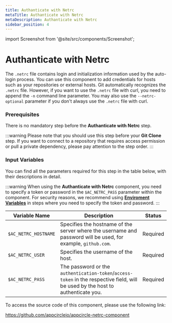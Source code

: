 ```yaml
---
title: Authanticate with Netrc
metaTitle: Authanticate with Netrc
metaDescription: Authanticate with Netrc
sidebar_position: 4
---
```


import Screenshot from '@site/src/components/Screenshot';

# Authanticate with Netrc

The `.netrc` file contains login and initialization information used by the auto-login process. You can use this component to add credentials for hosts such as your repositories or external hosts. Git automatically recognizes the `.netrc` file. However, if you want to use the `.netrc` file with curl, you need to append the `-n` command line parameter. You may also use the `--netrc-optional` parameter if you don't always use the `.netrc` file with curl.

### Prerequisites
There is no mandatory step before the **Authanticate with Netrc** step.

:::warning
Please note that you should use this step before your **Git Clone** step. If you want to connect to a repository that requires access permission or pull a private dependency, please pay attention to the step order.
:::

<Screenshot url='https://cdn.appcircle.io/docs/assets/BE2792-net_order.png ' />

### Input Variables
You can find all the parameters required for this step in the table below, with their descriptions in detail.

<Screenshot url='https://cdn.appcircle.io/docs/assets/BE2792-net_inputs.png' />

:::warning
When using the **Authanticate with Netrc** component, you need to specify a token or password in the `$AC_NETRC_PASS` parameter within the component. For security reasons, we recommend using [**Enviroment Variables**](https://docs.appcircle.io/environment-variables/) in steps where you need to specify the token and password.
:::

| Variable Name                 | Description                                    | Status               |
|-------------------------------|------------------------------------------------|----------------------|
| `$AC_NETRC_HOSTNAME`          | Specifies the hostname of the server where the username and password will be used, for example, `github.com`. | Required |
| `$AC_NETRC_USER`              | Specifies the username of the host. | Required |
| `$AC_NETRC_PASS`              | The password or the `authentication-token`/`access-token` in the respective field, will be used by the host to authenticate you. | Required |

To access the source code of this component, please use the following link:

https://github.com/appcircleio/appcircle-netrc-component
